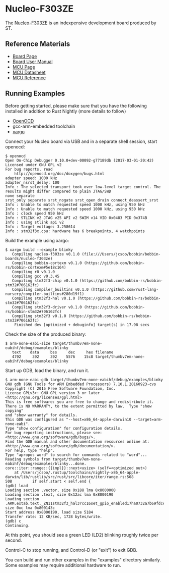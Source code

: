 # Nucleo-F303ZE

The [Nucleo-F303ZE](http://www.st.com/en/evaluation-tools/nucleo-f303ze.html) is an indexpensive 
development board produced by ST.

## Reference Materials

- [Board Page](http://www.st.com/en/evaluation-tools/nucleo-f303ze.html)
- [Board User Manual](http://www.st.com/content/ccc/resource/technical/document/user_manual/group0/26/49/90/2e/33/0d/4a/da/DM00244518/files/DM00244518.pdf/jcr:content/translations/en.DM00244518.pdf)
- [MCU Page](http://www.st.com/en/microcontrollers/stm32f303ze.html)
- [MCU Datasheet](http://www.st.com/resource/en/datasheet/stm32f303ze.pdf)
- [MCU Reference](http://www.st.com/resource/en/reference_manual/dm00043574.pdf)

## Running Examples

Before getting started, please make sure that you have the following installed in addition to Rust Nightly (more details to follow)

- [OpenOCD](http://openocd.org)
- gcc-arm-embedded toolchain
- [xargo](https://github.com/japaric/xargo)

Connect your Nucleo board via USB and in a separate shell session, start openocd:

```
$ openocd
Open On-Chip Debugger 0.10.0+dev-00092-g77189db (2017-03-01-20:42)
Licensed under GNU GPL v2
For bug reports, read
	http://openocd.org/doc/doxygen/bugs.html
adapter speed: 1000 kHz
adapter_nsrst_delay: 100
Info : The selected transport took over low-level target control. The results might differ compared to plain JTAG/SWD
none separate
srst_only separate srst_nogate srst_open_drain connect_deassert_srst
Info : Unable to match requested speed 1000 kHz, using 950 kHz
Info : Unable to match requested speed 1000 kHz, using 950 kHz
Info : clock speed 950 kHz
Info : STLINK v2 JTAG v25 API v2 SWIM v14 VID 0x0483 PID 0x374B
Info : using stlink api v2
Info : Target voltage: 3.258614
Info : stm32f3x.cpu: hardware has 6 breakpoints, 4 watchpoints

```

Build the example using xargo:

```
$ xargo build --example blinky
   Compiling nucleo-f303ze v0.1.0 (file:///Users/jcsoo/bobbin/bobbin-boards/nucleo-f303ze)
   Compiling bobbin-cortexm v0.1.0 (https://github.com/bobbin-rs/bobbin-cortexm#5e18c164)
   Compiling r0 v0.1.0
   Compiling gcc v0.3.45
   Compiling stm32f3-chip v0.1.0 (https://github.com/bobbin-rs/bobbin-stm32#706162fc)
   Compiling compiler_builtins v0.1.0 (https://github.com/rust-lang-nursery/compiler-builtins#280d19f1)
   Compiling stm32f3-hal v0.1.0 (https://github.com/bobbin-rs/bobbin-stm32#706162fc)
   Compiling stm32f3-driver v0.1.0 (https://github.com/bobbin-rs/bobbin-stm32#706162fc)
   Compiling stm32f3 v0.1.0 (https://github.com/bobbin-rs/bobbin-stm32#706162fc)
    Finished dev [optimized + debuginfo] target(s) in 17.98 secs
```

Check the size of the produced binary:

```
$ arm-none-eabi-size target/thumbv7em-none-eabihf/debug/examples/blinky
   text	   data	    bss	    dec	    hex	filename
   4792	    392	    392	   5576	   15c8	target/thumbv7em-none-eabihf/debug/examples/blinky
```

Start up GDB, load the binary, and run it.
```
$ arm-none-eabi-gdb target/thumbv7em-none-eabihf/debug/examples/blinky
GNU gdb (GNU Tools for ARM Embedded Processors) 7.10.1.20160923-cvs
Copyright (C) 2015 Free Software Foundation, Inc.
License GPLv3+: GNU GPL version 3 or later <http://gnu.org/licenses/gpl.html>
This is free software: you are free to change and redistribute it.
There is NO WARRANTY, to the extent permitted by law.  Type "show copying"
and "show warranty" for details.
This GDB was configured as "--host=x86_64-apple-darwin10 --target=arm-none-eabi".
Type "show configuration" for configuration details.
For bug reporting instructions, please see:
<http://www.gnu.org/software/gdb/bugs/>.
Find the GDB manual and other documentation resources online at:
<http://www.gnu.org/software/gdb/documentation/>.
For help, type "help".
Type "apropos word" to search for commands related to "word"...
Reading symbols from target/thumbv7em-none-eabihf/debug/examples/blinky...done.
core::iter::range::{{impl}}::next<usize> (self=<optimized out>)
    at /Users/jcsoo/.rustup/toolchains/nightly-x86_64-apple-darwin/lib/rustlib/src/rust/src/libcore/iter/range.rs:508
508	        if self.start < self.end {
(gdb) load
Loading section .vector, size 0x188 lma 0x8000000
Loading section .text, size 0x12ac lma 0x8000190
Loading section .ARM.extab.text._ZN11stm32f3_hal3rcc16set_gpio_enabled17ha0732a7b69fdce9fE, size 0xc lma 0x800143c
Start address 0x8000190, load size 5184
Transfer rate: 12 KB/sec, 1728 bytes/write.
(gdb) c
Continuing.
```

At this point, you should see a green LED (LD2) blinking roughly twice per second.

Control-C to stop running, and Control-D (or "exit") to exit GDB.

You can build and run other examples in the "examples" directory similarly. Some examples may require additional
hardware to run.